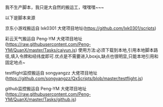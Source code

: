 我不生产脚本，我只是大自然的搬运工，嘿嘿嘿~~~

以下是脚本来源

京东小游戏搬运自 lxk0301 大佬项目地址(https://github.com/lxk0301/scripts)

彩云天气搬运自 Peng-YM 大佬项目地址(https://raw.githubusercontent.com/Peng-YM/QuanX/master/Tasks/caiyun.js)
使用方法:必须下载到本地,引用本地脚本路径,填入令牌和经纬度即可.优点是不需要进入boxjs,缺点也很明显,只能本地引用和固定地点~

testflight监控搬运自 songyangzz 大佬项目地址(https://github.com/songyangzz/QxScripts/blob/master/testflight.js)

github监控搬运自 Peng-YM 大佬项目地址(https://raw.githubusercontent.com/Peng-YM/QuanX/master/Tasks/github.js)

